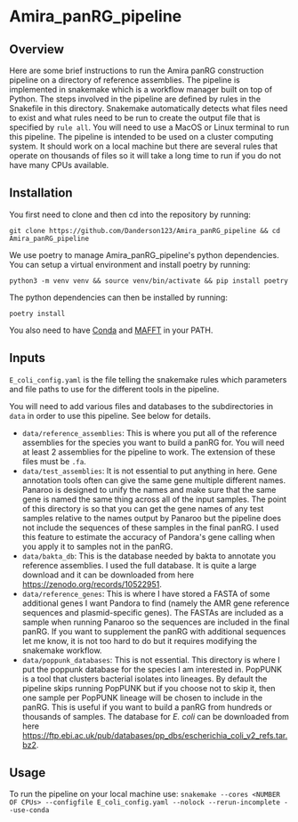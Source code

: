# Amira_panRG_pipeline

## Overview

Here are some brief instructions to run the Amira panRG construction pipeline on a directory of reference assemblies. The pipeline is implemented in snakemake which is a workflow manager built on top of Python. The steps involved in the pipeline are defined by rules in the Snakefile in this directory. Snakemake automatically detects what files need to exist and what rules need to be run to create the output file that is specified by `rule all`. You will need to use a MacOS or Linux terminal to run this pipeline. The pipeline is intended to be used on a cluster computing system. It should work on a local machine but there are several rules that operate on thousands of files so it will take a long time to run if you do not have many CPUs available.

## Installation

You first need to clone and then cd into the repository by running:
```
git clone https://github.com/Danderson123/Amira_panRG_pipeline && cd Amira_panRG_pipeline
```
We use poetry to manage Amira_panRG_pipeline's python dependencies. You can setup a virtual environment and install poetry by running:
```
python3 -m venv venv && source venv/bin/activate && pip install poetry
```
The python dependencies can then be installed by running:
```
poetry install
```
You also need to have [Conda](https://docs.anaconda.com/miniconda/miniconda-install/) and [MAFFT](https://mafft.cbrc.jp/alignment/software/source.html) in your PATH.

## Inputs

`E_coli_config.yaml` is the file telling the snakemake rules which parameters and file paths to use for the different tools in the pipeline.

You will need to add various files and databases to the subdirectories in `data` in order to use this pipeline. See below for details.
* `data/reference_assemblies`: This is where you put all of the reference assemblies for the species you want to build a panRG for. You will need at least 2 assemblies for the pipeline to work. The extension of these files must be `.fa`.
* `data/test_assemblies`: It is not essential to put anything in here. Gene annotation tools often can give the same gene multiple different names. Panaroo is designed to unify the names and make sure that the same gene is named the same thing across all of the input samples. The point of this directory is so that you can get the gene names of any test samples relative to the names output by Panaroo but the pipeline does not include the sequences of these samples in the final panRG. I used this feature to estimate the accuracy of Pandora's gene calling when you apply it to samples not in the panRG.
* `data/bakta_db`: This is the database needed by bakta to annotate you reference assemblies. I used the full database. It is quite a large download and it can be downloaded from here https://zenodo.org/records/10522951.
* `data/reference_genes`: This is where I have stored a FASTA of some additional genes I want Pandora to find (namely the AMR gene reference sequences and plasmid-specific genes). The FASTAs are included as a sample when running Panaroo so the sequences are included in the final panRG. If you want to supplement the panRG with additional sequences let me know, it is not too hard to do but it requires modifying the snakemake workflow.
* `data/poppunk_databases`: This is not essential. This directory is where I put the poppunk database for the species I am interested in. PopPUNK is a tool that clusters bacterial isolates into lineages. By default the pipeline skips running PopPUNK but if you choose not to skip it, then one sample per PopPUNK lineage will be chosen to include in the panRG. This is useful if you want to build a panRG from hundreds or thousands of samples. The database for *E. coli* can be downloaded from here https://ftp.ebi.ac.uk/pub/databases/pp_dbs/escherichia_coli_v2_refs.tar.bz2.

## Usage

To run the pipeline on your local machine use:
`snakemake --cores <NUMBER OF CPUs> --configfile E_coli_config.yaml --nolock --rerun-incomplete --use-conda`
